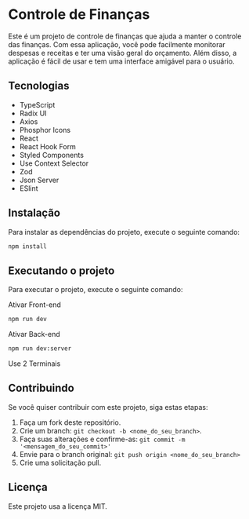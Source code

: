 

# Controle de Finanças

Este é um projeto de controle de finanças que ajuda a manter o controle das finanças. Com essa aplicação, você pode facilmente monitorar despesas e receitas e ter uma visão geral do orçamento. Além disso, a aplicação é fácil de usar e tem uma interface amigável para o usuário.

## Tecnologias

- TypeScript
- Radix UI
- Axios
- Phosphor Icons
- React
- React Hook Form
- Styled Components
- Use Context Selector
- Zod
- Json Server
- ESlint

## Instalação

Para instalar as dependências do projeto, execute o seguinte comando:

```bash
npm install
```

## Executando o projeto

Para executar o projeto, execute o seguinte comando:

Ativar Front-end
```bash
npm run dev 
```

Ativar Back-end
```bash
npm run dev:server
```
Use 2 Terminais

## Contribuindo

Se você quiser contribuir com este projeto, siga estas etapas:

1. Faça um fork deste repositório.
2. Crie um branch: `git checkout -b <nome_do_seu_branch>`.
3. Faça suas alterações e confirme-as: `git commit -m '<mensagem_do_seu_commit>'`
4. Envie para o branch original: `git push origin <nome_do_seu_branch>`
5. Crie uma solicitação pull.

## Licença

Este projeto usa a licença MIT.

